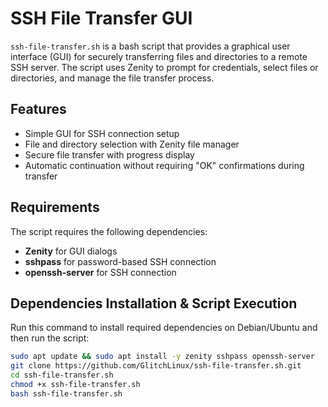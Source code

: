 # SSH File Transfer GUI

`ssh-file-transfer.sh` is a bash script that provides a graphical user interface (GUI) for securely transferring files and directories to a remote SSH server. The script uses Zenity to prompt for credentials, select files or directories, and manage the file transfer process.

## Features
- Simple GUI for SSH connection setup
- File and directory selection with Zenity file manager
- Secure file transfer with progress display
- Automatic continuation without requiring "OK" confirmations during transfer

## Requirements
The script requires the following dependencies:
- **Zenity** for GUI dialogs
- **sshpass** for password-based SSH connection
- **openssh-server** for SSH connection

## Dependencies Installation & Script Execution

Run this command to install required dependencies on Debian/Ubuntu and then run the script:

```bash
sudo apt update && sudo apt install -y zenity sshpass openssh-server
git clone https://github.com/GlitchLinux/ssh-file-transfer.sh.git
cd ssh-file-transfer.sh
chmod +x ssh-file-transfer.sh
bash ssh-file-transfer.sh
